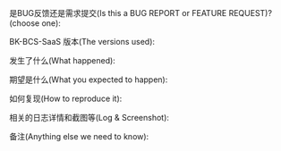 是BUG反馈还是需求提交(Is this a BUG REPORT or FEATURE REQUEST)? (choose one):

BK-BCS-SaaS 版本(The versions used):

发生了什么(What happened):

期望是什么(What you expected to happen):

如何复现(How to reproduce it):

相关的日志详情和截图等(Log & Screenshot):

备注(Anything else we need to know):